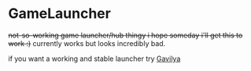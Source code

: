 # GameLauncher
~~not-so-working game launcher/hub thingy i hope someday i'll get this to work :)~~ currently works but looks incredibly bad.

if you want a working and stable launcher try [Gavilya](https://github.com/Leo-Corporation/Gavilya)
